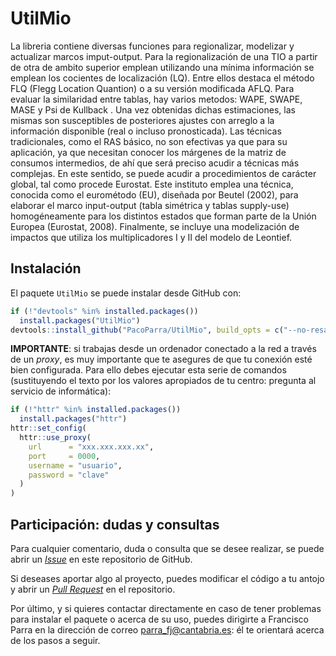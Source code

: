 # UtilMio

La libreria contiene diversas funciones para regionalizar, modelizar y actualizar marcos imput-output.
Para la regionalización de una TIO a partir de otra de ambito superior emplean utilizando una mínima información 
se emplean los cocientes de localización (LQ). Entre ellos destaca el método FLQ (Flegg Location Quantion) 
o a su versión modificada AFLQ.
Para evaluar la similaridad entre tablas, hay varios metodos: WAPE, SWAPE, MASE y 	Psi de Kullback .
Una vez obtenidas dichas estimaciones, las mismas son susceptibles de posteriores ajustes 
con arreglo a la información disponible (real o incluso pronosticada). 
Las técnicas tradicionales, como el RAS básico, no son efectivas ya que para su aplicación, 
ya que necesitan conocer los márgenes de la matriz de consumos intermedios, 
de ahí que será preciso acudir a técnicas más complejas. En este sentido, 
se puede acudir a procedimientos de carácter global, tal como procede Eurostat. 
Este instituto emplea una técnica, conocida como el eurométodo (EU), diseñada por Beutel (2002), 
para elaborar el marco input-output (tabla simétrica y tablas supply-use) 
homogéneamente para los distintos estados que forman parte de la Unión Europea (Eurostat, 2008).
Finalmente, se incluye una modelización de impactos que utiliza los multiplicadores I y II del modelo de Leontief.


## Instalación

El paquete `UtilMio` se puede instalar desde GitHub con:

``` r
if (!"devtools" %in% installed.packages())
  install.packages("UtilMio")
devtools::install_github("PacoParra/UtilMio", build_opts = c("--no-resave-data", "--no-manual"))
```

**IMPORTANTE**: si trabajas desde un ordenador conectado a la red a
través de un *proxy*, es muy importante que te asegures de que tu
conexión esté bien configurada. Para ello debes ejecutar esta serie de
comandos (sustituyendo el texto por los valores apropiados de tu centro:
pregunta al servicio de informática):

``` r
if (!"httr" %in% installed.packages())
  install.packages("httr")
httr::set_config(
  httr::use_proxy(
    url      = "xxx.xxx.xxx.xx",
    port     = 0000,
    username = "usuario",
    password = "clave"
  )
)
```



## Participación: dudas y consultas

Para cualquier comentario, duda o consulta que se desee realizar, se
puede abrir un [*Issue*](https://github.com/PacoParra/Utilmio/issues) en
este repositorio de GitHub.

Si deseases aportar algo al proyecto, puedes modificar el código a tu
antojo y abrir un [*Pull
Request*](https://github.com/fisabio/medear/pulls) en el repositorio.

Por último, y si quieres contactar directamente en caso de tener
problemas para instalar el paquete o acerca de su uso, puedes dirigirte
a Francisco Parra en la dirección de correo <parra_fj@cantabria.es>: él te
orientará acerca de los pasos a seguir.
